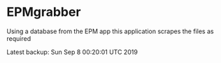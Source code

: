 # EPMgrabber
Using a database from the EPM app this application scrapes the files as required


Latest backup: Sun Sep 8 00:20:01 UTC 2019
